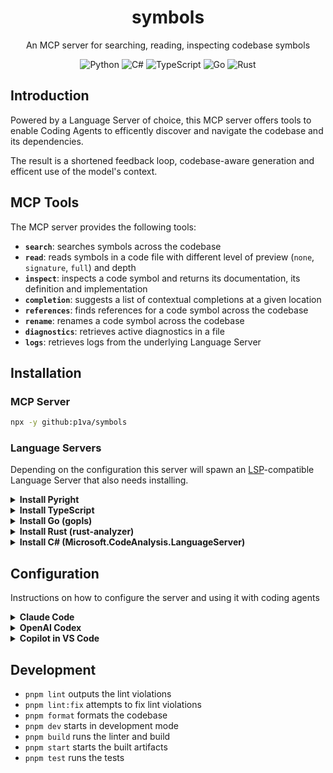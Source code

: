 <div align="center">

# symbols

An MCP server for searching, reading, inspecting codebase symbols

![Python](https://img.shields.io/badge/python-3670A0?&logo=python&logoColor=ffdd54)
![C#](https://img.shields.io/badge/c%23-%23239120.svg?logo=csharp&logoColor=white)
![TypeScript](https://img.shields.io/badge/typescript-%23007ACC.svg?logo=typescript&logoColor=white)
![Go](https://img.shields.io/badge/go-%2300ADD8.svg?logo=go&logoColor=white)
![Rust](https://img.shields.io/badge/rust-%23000000.svg?logo=rust&logoColor=white)

</div>

## Introduction

Powered by a Language Server of choice, this MCP server offers tools to enable Coding Agents to efficently discover and navigate the codebase and its dependencies.

The result is a shortened feedback loop, codebase-aware generation and efficent use of the model's context.

## MCP Tools

The MCP server provides the following tools:

- **`search`**: searches symbols across the codebase
- **`read`**: reads symbols in a code file with different level of preview (`none`, `signature`, `full`) and depth
- **`inspect`**: inspects a code symbol and returns its documentation, its definition and implementation
- **`completion`**: suggests a list of contextual completions at a given location
- **`references`**: finds references for a code symbol across the codebase
- **`rename`**: renames a code symbol across the codebase
- **`diagnostics`**: retrieves active diagnostics in a file
- **`logs`**: retrieves logs from the underlying Language Server

## Installation

### MCP Server

```bash
npx -y github:p1va/symbols
```

### Language Servers

Depending on the configuration this server will spawn an [LSP](https://microsoft.github.io/language-server-protocol/)-compatible Language Server that also needs installing.

<details>

<summary><b>Install Pyright</b></summary>

### Installation 

```sh
npm install -g pyright
```

To double-check the outcome of the installation run the command below

```sh
pyright-langserver --stdio
```

### Troubleshooting

In case of virtual environment not being detected add the following to your `pyproject.toml` to correctly point to it.
```toml
[tool.pyright]
venvPath = "."
venv = ".venv"
```

> ⚠️ A sympthom of Pyright not being properly configured is the `diagnostics` tool only reporting module import errors even when none appear in the IDE.

</details>

<details>

<summary><b>Install TypeScript</b></summary>

### Installation 

```sh
npm install -g typescript typescript-language-server
```

To double-check the outcome of the installation run the command below

```sh
typescript-language-server --stdio
```

You should see the language server start and wait for LSP messages.

</details>

<details>

<summary><b>Install Go (gopls)</b></summary>

### Installation 

```sh
go install golang.org/x/tools/gopls@latest
```

To double-check the outcome of the installation run the command below

```sh
gopls version
```

### Troubleshooting

Make sure your Go environment is properly configured:

```sh
go env GOPATH GOROOT
```

If you encounter module resolution issues, ensure your project has a `go.mod` file:

```sh
cd your-project
go mod init your-module-name
```

> ⚠️ gopls works best when run from the module root (directory containing `go.mod`). The MCP server automatically detects Go projects by looking for `go.mod` or `go.work` files.

</details>

<details>

<summary><b>Install Rust (rust-analyzer)</b></summary>

### Installation 

```sh
rustup component add rust-analyzer
```

To double-check the outcome of the installation run the command below

```sh
rust-analyzer --version
```

### Troubleshooting

If `rust-analyzer` is not in your PATH after installation, you may need to add the Rust toolchain to your PATH:

```sh
source ~/.cargo/env
```

Ensure your Rust project has a `Cargo.toml` file:

```sh
cd your-project
cargo init  # or cargo new project-name
```

> ⚠️ rust-analyzer works best with projects that have proper `Cargo.toml` files. The MCP server automatically detects Rust projects by looking for `Cargo.toml` or `Cargo.lock` files.

</details>

<details>

<summary><b>Install C# (Microsoft.CodeAnalysis.LanguageServer)</b></summary>

### Installation 

Download the latest release from the [Roslyn releases page](https://github.com/dotnet/roslyn/releases) and extract it to a directory like `/tmp/lsp/`.

To double-check the outcome of the installation run the command below

```sh
/tmp/lsp/Microsoft.CodeAnalysis.LanguageServer --version
```

### Troubleshooting

Make sure your C# project has proper solution or project files:

```sh
dotnet new console  # Create a new console project
# or
dotnet new sln      # Create a solution file
```

Ensure .NET SDK is installed:

```sh
dotnet --version
```

> ⚠️ The C# language server requires .NET projects with `.sln` or `.csproj` files. The MCP server automatically detects C# projects by looking for these files.

</details>


## Configuration

Instructions on how to configure the server and using it with coding agents

<details>

<summary><b>Claude Code</b></summary>

Update your `.mcp.json` file with a `csharp` where the path and sln files match the ones of your repo

```json
{
  "mcpServers": {
    "symbols": {
      "command": "npx",
      "args": ["-y", "github:p1va/symbols"]
    }
  }
}
```

Update your `CLAUDE.md` with instructions on tool use recommending to prefer LSP-based discovery over traditional file read.

</details>

<details>

<summary><b>OpenAI Codex</b></summary>

Add or update your `$HOME/.codex/config.toml`. Doesn't seem to work at repo level yet.

```toml
[mcp_servers.csharp]
command = "npx"
args = ["-y", "github:p1va/symbols"]
```

Update your `AGENTS.md` with instructions on tool use like [here](AGENTS.md).

</details>

<details>

<summary><b>Copilot in VS Code</b></summary>

Add or update your `.vscode/mcp.toml` to include the server and provide your own solution file name

```json
{
  "servers": {
    "symbols": {
      "type": "stdio",
      "command": "npx",
      "args": [
        "-y",
        "github:p1va/symbols"
      ]
    }
  }
}
```

</details>

## Development

- `pnpm lint` outputs the lint violations
- `pnpm lint:fix` attempts to fix lint violations
- `pnpm format` formats the codebase
- `pnpm dev` starts in development mode
- `pnpm build` runs the linter and build
- `pnpm start` starts the built artifacts
- `pnpm test` runs the tests
